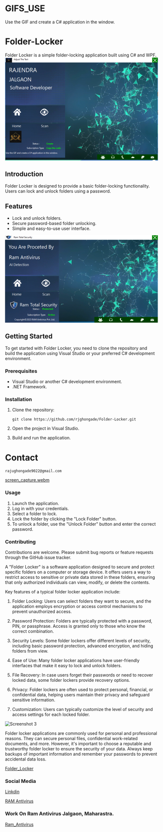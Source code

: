 # GIFS_USE
Use the GIF and create a C# application in the window.

# Folder-Locker
Folder Locker is a simple folder-locking application built using C# and WPF.
![Screenshot 1](MAIN.png)

## Introduction

Folder Locker is designed to provide a basic folder-locking functionality. Users can lock and unlock folders using a password.
## Features

- Lock and unlock folders.
- Secure password-based folder unlocking.
- Simple and easy-to-use user interface.
  
![Screenshot 2](NEW1.png)

## Getting Started

To get started with Folder Locker, you need to clone the repository and build the application using Visual Studio or your preferred C# development environment.

### Prerequisites

- Visual Studio or another C# development environment.
- .NET Framework.

### Installation

1. Clone the repository:
   ```shell
   git clone https://github.com/rjghongade/Folder-Locker.git

1. Open the project in Visual Studio.

2. Build and run the application.

# Contact 
```
rajughongade9022@gmail.com
```
[screen_capture.webm](https://github.com/rjghongade/GIFS_USE/assets/105046011/4a5a0832-3e30-4db1-8a04-31b71a60dc51)

### Usage
1. Launch the application.
2. Log in with your credentials.
3. Select a folder to lock.
4. Lock the folder by clicking the "Lock Folder" button.
5. To unlock a folder, use the "Unlock Folder" button and enter the correct password.

### Contributing
Contributions are welcome. Please submit bug reports or feature requests through the GitHub issue tracker.

A "Folder Locker" is a software application designed to secure and protect specific folders on a computer or storage device. It offers users a way to restrict access to sensitive or private data stored in these folders, ensuring that only authorized individuals can view, modify, or delete the contents.

Key features of a typical folder locker application include:

1. Folder Locking: Users can select folders they want to secure, and the application employs encryption or access control mechanisms to prevent unauthorized access.

2. Password Protection: Folders are typically protected with a password, PIN, or passphrase. Access is granted only to those who know the correct combination.

3. Security Levels: Some folder lockers offer different levels of security, including basic password protection, advanced encryption, and hiding folders from view.

4. Ease of Use: Many folder locker applications have user-friendly interfaces that make it easy to lock and unlock folders.

5. File Recovery: In case users forget their passwords or need to recover locked data, some folder lockers provide recovery options.

6. Privacy: Folder lockers are often used to protect personal, financial, or confidential data, helping users maintain their privacy and safeguard sensitive information.

7. Customization: Users can typically customize the level of security and access settings for each locked folder.

![Screenshot 3](NEW.png)

Folder locker applications are commonly used for personal and professional reasons. They can secure personal files, confidential work-related documents, and more. However, it's important to choose a reputable and trustworthy folder locker to ensure the security of your data. Always keep backups of important information and remember your passwords to prevent accidental data loss.

[Folder_Locker](https://github.com/rjghongade/Folder-Locker.git)

### Social Media

[Linkdin](https://www.linkedin.com/in/rajendra-ghongade-07b337259?utm_source=share&utm_campaign=share_via&utm_content=profile&utm_medium=android_app)

[RAM Antivirus](https://www.linkedin.com/company/ram-ultimate-antivirus/)

### Work On Ram Antivirus Jalgaon, Maharastra.
[Ram_Antivirus](https://ramantivirus.com/)



   

